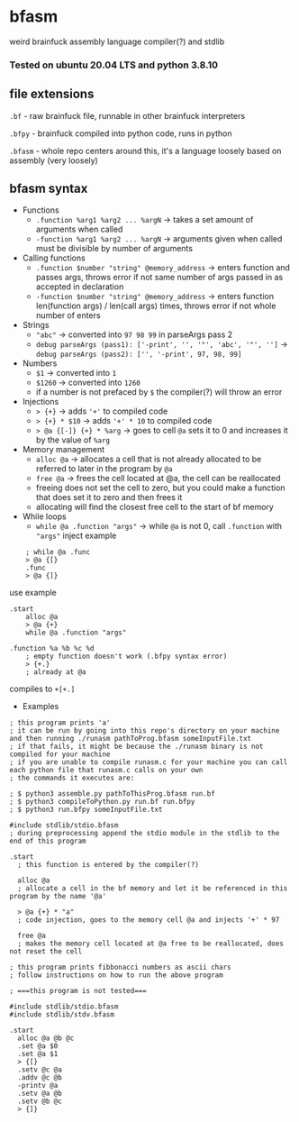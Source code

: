 # bfasm
weird brainfuck assembly language compiler(?) and stdlib

### Tested on ubuntu 20.04 LTS and python 3.8.10

## file extensions
  `.bf` - raw brainfuck file, runnable in other brainfuck interpreters
  
  `.bfpy` - brainfuck compiled into python code, runs in python
  
  `.bfasm` - whole repo centers around this, it's a language loosely based on assembly (very loosely)

## bfasm syntax
- Functions
  - `.function %arg1 %arg2 ... %argN` -> takes a set amount of arguments when called
  - `-function %arg1 %arg2 ... %argN` -> arguments given when called must be divisible by number of arguments
- Calling functions
  - `.function $number "string" @memory_address` -> enters function and passes args, throws error if not same number of args passed in as accepted in declaration
  - `-function $number "string" @memory_address` -> enters function len(function args) / len(call args) times, throws error if not whole number of enters
- Strings
  - `"abc"` -> converted into `97 98 99` in parseArgs pass 2
  - `debug parseArgs (pass1): ['-print', '', '"', 'abc', '"', '']` -> `debug parseArgs (pass2): ['', '-print', 97, 98, 99]`
- Numbers
  - `$1` -> converted into `1`
  - `$1260` -> converted into `1260`
  - if a number is not prefaced by `$` the compiler(?) will throw an error
- Injections
  - `> {+}` -> adds `'+'` to compiled code
  - `> {+} * $10` -> adds `'+' * 10` to compiled code
  - `> @a {[-]} {+} * %arg` -> goes to cell `@a` sets it to 0 and increases it by the value of `%arg`
- Memory management
  - `alloc @a` -> allocates a cell that is not already allocated to be referred to later in the program by `@a`
  - `free @a` -> frees the cell located at @a, the cell can be reallocated
  - freeing does not set the cell to zero, but you could make a function that does set it to zero and then frees it
  - allocating will find the closest free cell to the start of bf memory
- While loops
  - `while @a .function "args"` -> while `@a` is not 0, call `.function` with `"args"`
inject example
```
    ; while @a .func
    > @a {[}
    .func
    > @a {]}
```
use example
```
.start
    alloc @a
    > @a {+}
    while @a .function "args"

.function %a %b %c %d
    ; empty function doesn't work (.bfpy syntax error)
    > {+.}
    ; already at @a
```
compiles to `+[+.]`
- Examples
```
; this program prints 'a'
; it can be run by going into this repo's directory on your machine and then running ./runasm pathToProg.bfasm someInputFile.txt
; if that fails, it might be because the ./runasm binary is not compiled for your machine
; if you are unable to compile runasm.c for your machine you can call each python file that runasm.c calls on your own
; the commands it executes are:

; $ python3 assemble.py pathToThisProg.bfasm run.bf
; $ python3 compileToPython.py run.bf run.bfpy
; $ python3 run.bfpy someInputFile.txt

#include stdlib/stdio.bfasm
; during preprocessing append the stdio module in the stdlib to the end of this program

.start
  ; this function is entered by the compiler(?)
  
  alloc @a
  ; allocate a cell in the bf memory and let it be referenced in this program by the name '@a'
  
  > @a {+} * "a"
  ; code injection, goes to the memory cell @a and injects '+' * 97
  
  free @a
  ; makes the memory cell located at @a free to be reallocated, does not reset the cell
```
```
; this program prints fibbonacci numbers as ascii chars
; follow instructions on how to run the above program

; ===this program is not tested===

#include stdlib/stdio.bfasm
#include stdlib/stdv.bfasm

.start
  alloc @a @b @c
  .set @a $0
  .set @a $1
  > {[}
  .setv @c @a
  .addv @c @b
  -printv @a
  .setv @a @b
  .setv @b @c
  > {]}
```

